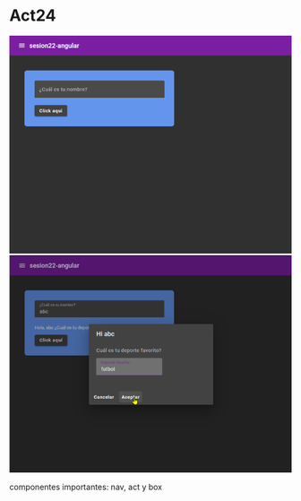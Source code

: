 # Act24

![](./src/assets/captura.png)
![](./src/assets/captura1.png)




componentes importantes: nav, act y box


<!-- <https://material.angular.io/guide/schematics>

ng generate @angular/material:navigation <component-name>

donde dice addcontent here, colocar el <routeroutlet>

ng generate @angular/material:table <component-name>

ng generate @angular/dashboard:table <component-name>

ng generate @angular/material:address-form <component-name> -->